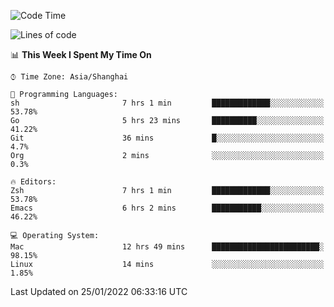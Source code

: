 <!--START_SECTION:waka-->
![Code Time](http://img.shields.io/badge/Code%20Time-586%20hrs%2013%20mins-blue)

![Lines of code](https://img.shields.io/badge/From%20Hello%20World%20I%27ve%20Written-22%20Thousand%20lines%20of%20code-blue)

📊 **This Week I Spent My Time On** 

```text
⌚︎ Time Zone: Asia/Shanghai

💬 Programming Languages: 
sh                       7 hrs 1 min         █████████████░░░░░░░░░░░░   53.78% 
Go                       5 hrs 23 mins       ██████████░░░░░░░░░░░░░░░   41.22% 
Git                      36 mins             █░░░░░░░░░░░░░░░░░░░░░░░░   4.7% 
Org                      2 mins              ░░░░░░░░░░░░░░░░░░░░░░░░░   0.3%

🔥 Editors: 
Zsh                      7 hrs 1 min         █████████████░░░░░░░░░░░░   53.78% 
Emacs                    6 hrs 2 mins        ███████████░░░░░░░░░░░░░░   46.22%

💻 Operating System: 
Mac                      12 hrs 49 mins      ████████████████████████░   98.15% 
Linux                    14 mins             ░░░░░░░░░░░░░░░░░░░░░░░░░   1.85%

```


 Last Updated on 25/01/2022 06:33:16 UTC
<!--END_SECTION:waka-->
